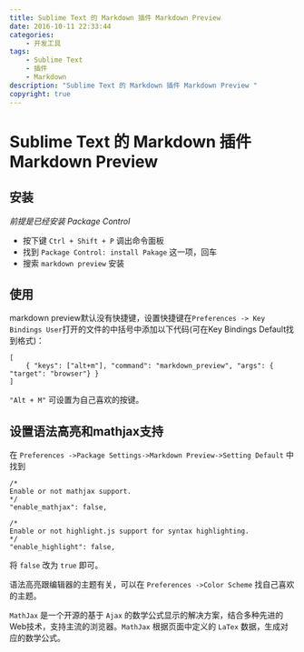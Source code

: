 ```yaml
---
title: Sublime Text 的 Markdown 插件 Markdown Preview 
date: 2016-10-11 22:33:44
categories:
	- 开发工具
tags:
	- Sublime Text
	- 插件
	- Markdown
description: "Sublime Text 的 Markdown 插件 Markdown Preview "
copyright: true
---
```


# Sublime Text 的 Markdown 插件 Markdown Preview

## 安装

*前提是已经安装 Package Control*

+ 按下键 `Ctrl + Shift + P` 调出命令面板
+ 找到 `Package Control: install Pakage` 这一项，回车
+ 搜索 `markdown preview` 安装

## 使用

markdown preview默认没有快捷键，设置快捷键在`Preferences -> Key Bindings User`打开的文件的中括号中添加以下代码(可在Key Bindings Default找到格式)：


```
[
	{ "keys": ["alt+m"], "command": "markdown_preview", "args": { "target": "browser"} }
]
```

`"Alt + M"` 可设置为自己喜欢的按键。

## 设置语法高亮和mathjax支持

在 `Preferences ->Package Settings->Markdown Preview->Setting Default` 中找到

```
/*
Enable or not mathjax support.
*/
"enable_mathjax": false,

/*
Enable or not highlight.js support for syntax highlighting.
*/
"enable_highlight": false,
```

将 `false` 改为 `true` 即可。

语法高亮跟编辑器的主题有关，可以在 `Preferences ->Color Scheme` 找自己喜欢的主题。

`MathJax` 是一个开源的基于 `Ajax` 的数学公式显示的解决方案，结合多种先进的Web技术，支持主流的浏览器。`MathJax` 根据页面中定义的 `LaTex` 数据，生成对应的数学公式。

